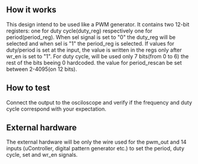 <!---

This file is used to generate your project datasheet. Please fill in the information below and delete any unused
sections.

You can also include images in this folder and reference them in the markdown. Each image must be less than
512 kb in size, and the combined size of all images must be less than 1 MB.
-->

## How it works

This design intend to be used like a PWM generator. It contains two 12-bit registers: one for duty cycle(duty_reg) respectively one for period(period_reg). When sel signal is set to "0" the duty_reg will be selected and when sel is "1" the period_reg is selected. If values for duty/period is set at the input, the value is written in the regs only after wr_en is set to "1". For duty cycle, will be used only 7 bits(from 0 to 6) the rest of the bits beeing 0 hardcoded.
the value for period_rescan be set between 2-4095(on 12 bits).

## How to test

Connect the output to the osciloscope and verify if the frequency and duty cycle correspond with your expectation.

## External hardware

The external hardware will be only the wire used for the pwm_out and 14 inputs (uController, digital pattern generator etc.) to set the period, duty cycle, set and wr_en signals.
